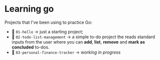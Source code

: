 # Learning go

Projects that I've been using to practice Go:
- :file_folder: `01-hello` -> just a starting project;
- :file_folder: `02-todo-list-management` -> a simple to-do project the reads standard inputs from the user where you can **add**, **list**, **remove** and **mark as concluded** to-dos.
- :file_folder: `03-personal-finance-tracker` -> *working in progress*
